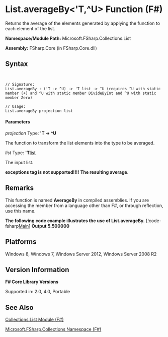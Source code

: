 # List.averageBy<'T,^U> Function (F#)

Returns the average of the elements generated by applying the function to each element of the list.

**Namespace/Module Path:** Microsoft.FSharp.Collections.List

**Assembly:** FSharp.Core (in FSharp.Core.dll)


## Syntax


```


// Signature:
List.averageBy : ('T -> ^U) -> 'T list -> ^U (requires ^U with static member (+) and ^U with static member DivideByInt and ^U with static member Zero)

// Usage:
List.averageBy projection list

```



#### Parameters
*projection*
Type: **'T -&gt; ^U**


The function to transform the list elements into the type to be averaged.


*list*
Type: **'T**[list](http://msdn.microsoft.com/en-us/library/c627b668-477b-4409-91ed-06d7f1b3e4a7)


The input list.



**exceptions tag is not supported!!!!**
**The resulting average.**
## Remarks
This function is named **AverageBy** in compiled assemblies. If you are accessing the member from a language other than F#, or through reflection, use this name.

**The following code example illustrates the use of List.averageBy.**
[!code-fsharp[Main](snippets/fslists/snippet12.fs)]
**Output**
**5.500000**
## Platforms
Windows 8, Windows 7, Windows Server 2012, Windows Server 2008 R2


## Version Information
**F# Core Library Versions**

Supported in: 2.0, 4.0, Portable




## See Also
[Collections.List Module &#40;F&#35;&#41;](Collections.List-Module-%28FSharp%29.md)

[Microsoft.FSharp.Collections Namespace &#40;F&#35;&#41;](Microsoft.FSharp.Collections-Namespace-%28FSharp%29.md)

